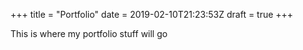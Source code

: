+++
title = "Portfolio"
date = 2019-02-10T21:23:53Z
draft = true
+++

This is where my portfolio stuff will go

